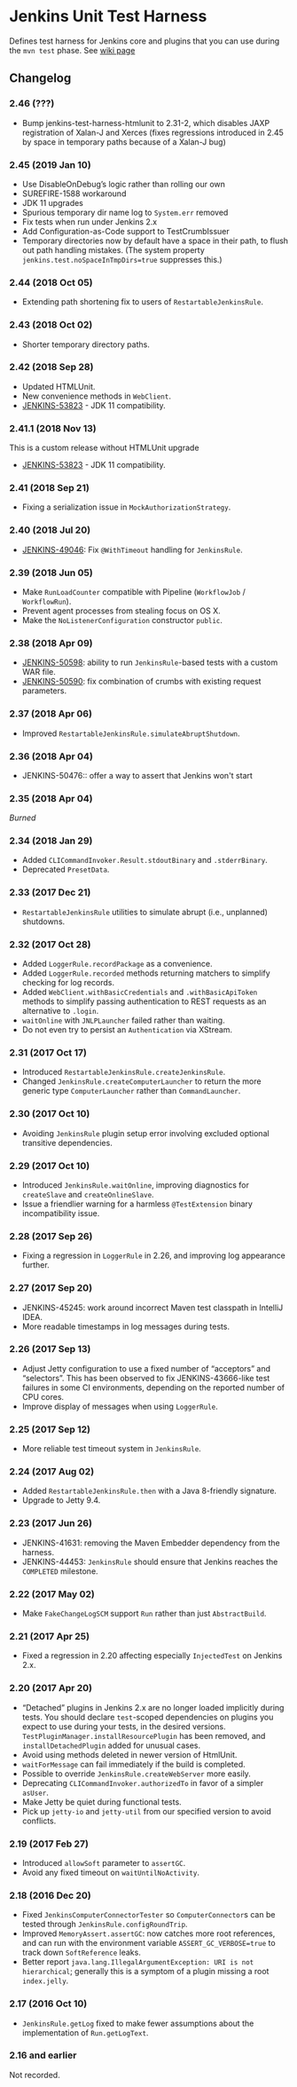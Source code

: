 # Jenkins Unit Test Harness
Defines test harness for Jenkins core and plugins that you can use during the `mvn test` phase.
See [wiki page](//wiki.jenkins-ci.org/display/JENKINS/Unit+Test)

## Changelog

### 2.46 (???)

* Bump jenkins-test-harness-htmlunit to 2.31-2, which disables JAXP registration of Xalan-J and Xerces
(fixes regressions introduced in 2.45 by space in temporary paths because of a Xalan-J bug)

### 2.45 (2019 Jan 10)

* Use DisableOnDebug’s logic rather than rolling our own
* SUREFIRE-1588 workaround
* JDK 11 upgrades
* Spurious temporary dir name log to `System.err` removed
* Fix tests when run under Jenkins 2.x
* Add Configuration-as-Code support to TestCrumbIssuer
* Temporary directories now by default have a space in their path, to flush out path handling mistakes. (The system property `jenkins.test.noSpaceInTmpDirs=true` suppresses this.)

### 2.44 (2018 Oct 05)

* Extending path shortening fix to users of `RestartableJenkinsRule`.

### 2.43 (2018 Oct 02)

* Shorter temporary directory paths.

### 2.42 (2018 Sep 28)

* Updated HTMLUnit.
* New convenience methods in `WebClient`.
* [JENKINS-53823](https://issues.jenkins-ci.org/browse/JENKINS-53823) -
JDK 11 compatibility.

### 2.41.1 (2018 Nov 13)

This is a custom release without HTMLUnit upgrade

* [JENKINS-53823](https://issues.jenkins-ci.org/browse/JENKINS-53823) -
JDK 11 compatibility.

### 2.41 (2018 Sep 21)

* Fixing a serialization issue in `MockAuthorizationStrategy`.

### 2.40 (2018 Jul 20)

* [JENKINS-49046](https://issues.jenkins-ci.org/browse/JENKINS-49046): Fix `@WithTimeout` handling for `JenkinsRule`.

### 2.39 (2018 Jun 05)

* Make `RunLoadCounter` compatible with Pipeline (`WorkflowJob` / `WorkflowRun`).
* Prevent agent processes from stealing focus on OS X.
* Make the `NoListenerConfiguration` constructor `public`.

### 2.38 (2018 Apr 09)

* [JENKINS-50598](https://issues.jenkins-ci.org/browse/JENKINS-50598): ability to run `JenkinsRule`-based tests with a custom WAR file.
* [JENKINS-50590](https://issues.jenkins-ci.org/browse/JENKINS-50590): fix combination of crumbs with existing request parameters.

### 2.37 (2018 Apr 06)

* Improved `RestartableJenkinsRule.simulateAbruptShutdown`.

### 2.36 (2018 Apr 04)

* JENKINS-50476:: offer a way to assert that Jenkins won't start

### 2.35 (2018 Apr 04)

*Burned*

### 2.34 (2018 Jan 29)

* Added `CLICommandInvoker.Result.stdoutBinary` and `.stderrBinary`.
* Deprecated `PresetData`.

### 2.33 (2017 Dec 21)

* `RestartableJenkinsRule` utilities to simulate abrupt (i.e., unplanned) shutdowns.

### 2.32 (2017 Oct 28)

* Added `LoggerRule.recordPackage` as a convenience.
* Added `LoggerRule.recorded` methods returning matchers to simplify checking for log records.
* Added `WebClient.withBasicCredentials` and `.withBasicApiToken` methods to simplify passing authentication to REST requests as an alternative to `.login`.
* `waitOnline` with `JNLPLauncher` failed rather than waiting.
* Do not even try to persist an `Authentication` via XStream.

### 2.31 (2017 Oct 17)

* Introduced `RestartableJenkinsRule.createJenkinsRule`.
* Changed `JenkinsRule.createComputerLauncher` to return the more generic type `ComputerLauncher` rather than `CommandLauncher`.

### 2.30 (2017 Oct 10)

* Avoiding `JenkinsRule` plugin setup error involving excluded optional transitive dependencies.

### 2.29 (2017 Oct 10)

* Introduced `JenkinsRule.waitOnline`, improving diagnostics for `createSlave` and `createOnlineSlave`.
* Issue a friendlier warning for a harmless `@TestExtension` binary incompatibility issue.

### 2.28 (2017 Sep 26)

* Fixing a regression in `LoggerRule` in 2.26, and improving log appearance further.

### 2.27 (2017 Sep 20)

* JENKINS-45245: work around incorrect Maven test classpath in IntelliJ IDEA.
* More readable timestamps in log messages during tests.

### 2.26 (2017 Sep 13)

* Adjust Jetty configuration to use a fixed number of “acceptors” and “selectors”. This has been observed to fix JENKINS-43666-like test failures in some CI environments, depending on the reported number of CPU cores.
* Improve display of messages when using `LoggerRule`.

### 2.25 (2017 Sep 12)

* More reliable test timeout system in `JenkinsRule`.

### 2.24 (2017 Aug 02)

* Added `RestartableJenkinsRule.then` with a Java 8-friendly signature.
* Upgrade to Jetty 9.4.

### 2.23 (2017 Jun 26)

* JENKINS-41631: removing the Maven Embedder dependency from the harness.
* JENKINS-44453: `JenkinsRule` should ensure that Jenkins reaches the `COMPLETED` milestone.

### 2.22 (2017 May 02)

* Make `FakeChangeLogSCM` support `Run` rather than just `AbstractBuild`.

### 2.21 (2017 Apr 25)

* Fixed a regression in 2.20 affecting especially `InjectedTest` on Jenkins 2.x.

### 2.20 (2017 Apr 20)

* “Detached” plugins in Jenkins 2.x are no longer loaded implicitly during tests. You should declare `test`-scoped dependencies on plugins you expect to use during your tests, in the desired versions. `TestPluginManager.installResourcePlugin` has been removed, and `installDetachedPlugin` added for unusual cases.
* Avoid using methods deleted in newer version of HtmlUnit.
* `waitForMessage` can fail immediately if the build is completed.
* Possible to override `JenkinsRule.createWebServer` more easily.
* Deprecating `CLICommandInvoker.authorizedTo` in favor of a simpler `asUser`.
* Make Jetty be quiet during functional tests.
* Pick up `jetty-io` and `jetty-util` from our specified version to avoid conflicts.

### 2.19 (2017 Feb 27)

* Introduced `allowSoft` parameter to `assertGC`.
* Avoid any fixed timeout on `waitUntilNoActivity`.

### 2.18 (2016 Dec 20)

* Fixed `JenkinsComputerConnectorTester` so `ComputerConnector`s can be tested through `JenkinsRule.configRoundTrip`.
* Improved `MemoryAssert.assertGC`: now catches more root references, and can run with the environment variable `ASSERT_GC_VERBOSE=true` to track down `SoftReference` leaks.
* Better report `java.lang.IllegalArgumentException: URI is not hierarchical`; generally this is a symptom of a plugin missing a root `index.jelly`.

### 2.17 (2016 Oct 10)

* `JenkinsRule.getLog` fixed to make fewer assumptions about the implementation of `Run.getLogText`.

### 2.16 and earlier

Not recorded.
